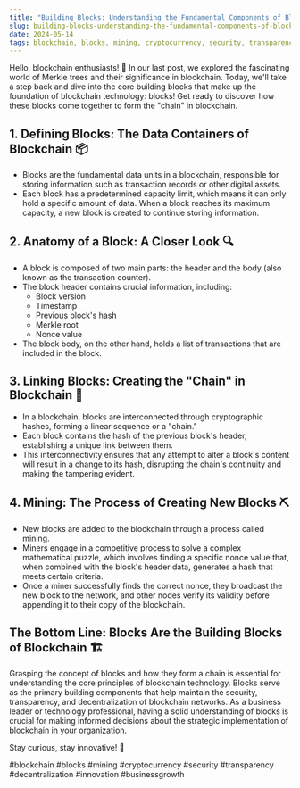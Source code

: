 ```yaml
---
title: "Building Blocks: Understanding the Fundamental Components of Blockchain Technology 🧱"
slug: building-blocks-understanding-the-fundamental-components-of-blockchain-technology
date: 2024-05-14
tags: blockchain, blocks, mining, cryptocurrency, security, transparency, decentralization, innovation, businessgrowth
---
```


Hello, blockchain enthusiasts! 🌟 In our last post, we explored the fascinating world of Merkle trees and their significance in blockchain. Today, we'll take a step back and dive into the core building blocks that make up the foundation of blockchain technology: blocks! Get ready to discover how these blocks come together to form the "chain" in blockchain.

## 1. Defining Blocks: The Data Containers of Blockchain 📦

- Blocks are the fundamental data units in a blockchain, responsible for storing information such as transaction records or other digital assets.
- Each block has a predetermined capacity limit, which means it can only hold a specific amount of data. When a block reaches its maximum capacity, a new block is created to continue storing information.

## 2. Anatomy of a Block: A Closer Look 🔍

- A block is composed of two main parts: the header and the body (also known as the transaction counter).
- The block header contains crucial information, including:
  - Block version
  - Timestamp
  - Previous block's hash
  - Merkle root
  - Nonce value
- The block body, on the other hand, holds a list of transactions that are included in the block.

## 3. Linking Blocks: Creating the "Chain" in Blockchain 🔗

- In a blockchain, blocks are interconnected through cryptographic hashes, forming a linear sequence or a "chain."
- Each block contains the hash of the previous block's header, establishing a unique link between them.
- This interconnectivity ensures that any attempt to alter a block's content will result in a change to its hash, disrupting the chain's continuity and making the tampering evident.

## 4. Mining: The Process of Creating New Blocks ⛏️

- New blocks are added to the blockchain through a process called mining.
- Miners engage in a competitive process to solve a complex mathematical puzzle, which involves finding a specific nonce value that, when combined with the block's header data, generates a hash that meets certain criteria.
- Once a miner successfully finds the correct nonce, they broadcast the new block to the network, and other nodes verify its validity before appending it to their copy of the blockchain.

## The Bottom Line: Blocks Are the Building Blocks of Blockchain 🏗️

Grasping the concept of blocks and how they form a chain is essential for understanding the core principles of blockchain technology. Blocks serve as the primary building components that help maintain the security, transparency, and decentralization of blockchain networks. As a business leader or technology professional, having a solid understanding of blocks is crucial for making informed decisions about the strategic implementation of blockchain in your organization.

Stay curious, stay innovative! 🚀

#blockchain #blocks #mining #cryptocurrency #security #transparency #decentralization #innovation #businessgrowth